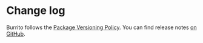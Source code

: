 # Change log

Burrito follows the [Package Versioning Policy](https://pvp.haskell.org).
You can find release notes [on GitHub](https://github.com/tfausak/burrito/releases).
